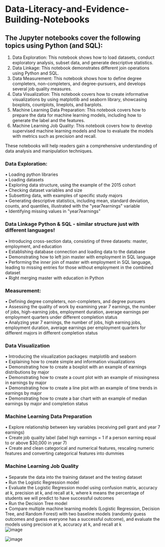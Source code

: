 # Data-Literacy-and-Evidence-Building-Notebooks

## The Jupyter notebooks cover the following topics using Python (and SQL):
1.	Data Exploration: This notebook shows how to load datasets, conduct exploratory analysis, subset data, and generate descriptive statistics.
2.	Data Linkage: This notebook demonstrates different join operations using Python and SQL.
3.	Data Measurement: This notebook shows how to define degree completers, non-completers, and degree-pursuers, and develops several job quality measures.
4.	Data Visualization: This notebook covers how to create informative visualizations by using matplotlib and seaborn library, showcasing boxplots, countplots, lineplots, and barplots.
5.	Machine Learning Data Preparation: This notebook covers how to prepare the data for machine learning models, including how to generate the label and the features.
6.	Machine Learning Job Quality: This notebook covers how to develop supervised machine learning models and how to evaluate the models with metrics such as precision and recall. 

These notebooks will help readers gain a comprehensive understanding of data analysis and manipulation techniques.
 
### Data Exploration:
•	Loading python libraries <br>
•	Loading datasets <br>
•	Exploring data structure, using the example of the 2015 cohort <br>
•	Checking dataset variables and size <br>
•	Subsetting data, with examples of specific study majors <br>
•	Generating descriptive statistics, including mean, standard deviation, counts, and quantiles, illustrated with the "year7earnings" variable <br>
•	Identifying missing values in "year7earnings"
### Data Linkage Python & SQL - similar structure just with different languages!
•	Introducing cross-section data, consisting of three datasets: master, employment, and education <br>
•	Establishing database connection and loading data to the database <br>
•	Demonstrating how to left join master with employment in SQL language <br>
•	Performing the inner join of master with employment in SQL language, leading to missing entries for those without employment in the combined dataset <br>
•	Right merging master with education in Python
### Measurement:
•	Defining degree completers, non-completers, and degree pursuers<br>
•	Assessing the quality of work by examining year 7 earnings, the number of jobs, high-earning jobs, employment duration, average earnings per employment quarters under different completion status<br>
•	Analyzing year 7 earnings, the number of jobs, high earning jobs, employment duration, average earnings per employment quarters for different majors in different completion status<br>
### Data Visualization
•	Introducing the visualization packages: matplotlib and seaborn<br>
•	Explaining how to create simple and information visualizations<br>
•	Demonstrating how to create a boxplot with an example of earnings distributions by major<br>
•	Demonstrating how to create a count plot with an example of missingness in earnings by major<br>
•	Demonstrating how to create a line plot with an example of time trends in earnings by major<br>
•	Demonstrating how to create a bar chart with an example of median earnings by major and completion status<br>
### Machine Learning Data Preparation
•	Explore relationship between key variables (receiving pell grant and year 7 earnings)<br>
•	Create job quality label (label high earnings = 1 if a person earning equal to or above $30,000 in year 7)<br>
•	Create and clean categorical and numerical features, rescaling numeric features and converting categorical features into dummies<br>
### Machine Learning Job Quality
•	Separate the data into the training dataset and the testing dataset<br>
•	Run the Logistic Regression model<br>
•	Evaluate the Logistic Regression model using confusion matrix, accuracy at k, precision at k, and recall at k, where k means the percentage of students we will predict to have successful outcomes<br>
•	Run the Decision Tree model<br>
•	Compare multiple machine learning models (Logistic Regression, Decision Tree, and Random Forest) with two baseline models (randomly guess outcomes and guess everyone has a successful outcome), and evaluate the models using precision at k, accuracy at k, and recall at k<br>
![image](https://github.com/XiangyuRen1997/Data-Literacy-and-Evidence-Building-Notebooks/assets/100244372/2206a22f-c4a4-4006-bf99-04ad46b33fdd)

![image](https://github.com/XiangyuRen1997/Data-Literacy-and-Evidence-Building-Notebooks/assets/100244372/d0760fa3-d18e-447d-83c7-0c0f7c65295f)
